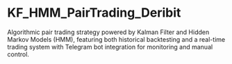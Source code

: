 # KF_HMM_PairTrading_Deribit
Algorithmic pair trading strategy powered by Kalman Filter and Hidden Markov Models (HMM), featuring both historical backtesting and a real-time trading system with Telegram bot integration for monitoring and manual control.
